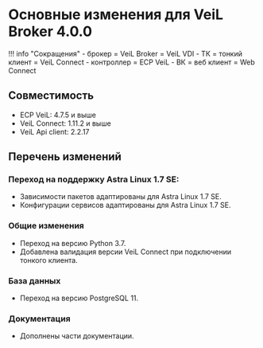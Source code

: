 # Основные изменения для VeiL Broker 4.0.0

!!! info "Сокращения"
    - брокер = VeiL Broker = VeiL VDI
    - ТК = тонкий клиент = VeiL Connect
    - контроллер = ECP VeiL
    - ВК = веб клиент = Web Connect

## Совместимость
- ECP VeiL: 4.7.5 и выше
- VeiL Connect: 1.11.2 и выше
- VeiL Api client: 2.2.17

## Перечень изменений
### Переход на поддержку Astra Linux 1.7 SE:
* Зависимости пакетов адаптированы для Astra Linux 1.7 SE.
* Конфигурации сервисов адаптированы для Astra Linux 1.7 SE.

### Общие изменения
* Переход на версию Python 3.7.
* Добавлена валидация версии VeiL Connect при подключении тонкого клиента.

### База данных
* Переход на версию PostgreSQL 11.

### Документация
* Дополнены части документации.
